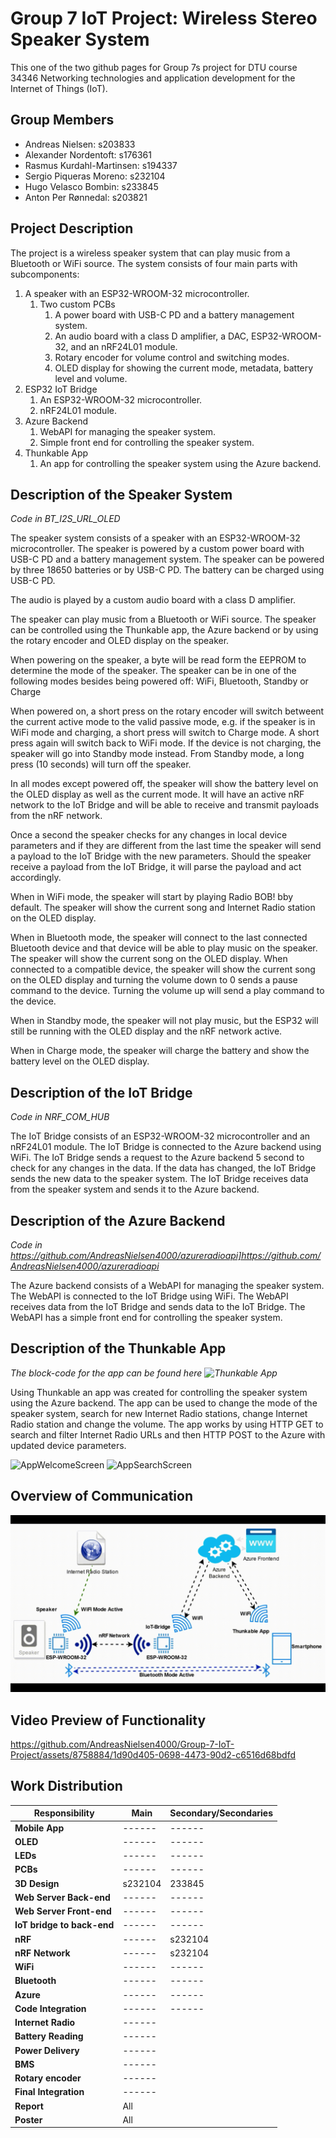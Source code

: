 # Group 7 IoT Project: Wireless Stereo Speaker System
This one of the two github pages for Group 7s project for DTU course 34346 Networking technologies and application development for the Internet of Things (IoT).
## Group Members
- Andreas Nielsen: s203833
- Alexander Nordentoft: s176361
- Rasmus Kurdahl-Martinsen: s194337
- Sergio Piqueras Moreno: s232104
- Hugo Velasco Bombin: s233845
- Anton Per Rønnedal: s203821

## Project Description

The project is a wireless speaker system that can play music from a Bluetooth or WiFi source. The system consists of four main parts with subcomponents:

1. A speaker with an ESP32-WROOM-32 microcontroller.
   1. Two custom PCBs
      1. A power board with USB-C PD and a battery management system.
      2. An audio board with a class D amplifier, a DAC, ESP32-WROOM-32, and an nRF24L01 module.
      3. Rotary encoder for volume control and switching modes.
      4. OLED display for showing the current mode, metadata, battery level and volume.
2. ESP32 IoT Bridge
   1. An ESP32-WROOM-32 microcontroller.
   2. nRF24L01 module.
3. Azure Backend
    1. WebAPI for managing the speaker system.
    2. Simple front end for controlling the speaker system.
4. Thunkable App
    1. An app for controlling the speaker system using the Azure backend.

## Description of the Speaker System

*Code in BT_I2S_URL_OLED*

The speaker system consists of a speaker with an ESP32-WROOM-32 microcontroller. The speaker is powered by a custom power board with USB-C PD and a battery management system. The speaker can be powered by three 18650 batteries or by USB-C PD. The battery can be charged using USB-C PD.

The audio is played by a custom audio board with a class D amplifier.

The speaker can play music from a Bluetooth or WiFi source. The speaker can be controlled using the Thunkable app, the Azure backend or by using the rotary encoder and OLED display on the speaker.

When powering on the speaker, a byte will be read form the EEPROM to determine the mode of the speaker. The speaker can be in one of the following modes besides being powered off:
WiFi, Bluetooth, Standby or Charge

When powered on, a short press on the rotary encoder will switch betweent the current active mode to the valid passive mode, e.g. if the speaker is in WiFi mode and charging, a short press will switch to Charge mode. A short press again will switch back to WiFi mode. If the device is not charging, the speaker will go into Standby mode instead. From Standby mode, a long press (10 seconds) will turn off the speaker.

In all modes except powered off, the speaker will show the battery level on the OLED display as well as the current mode. It will have an active nRF network to the IoT Bridge and will be able to receive and transmit payloads from the nRF network.

Once a second the speaker checks for any changes in local device parameters and if they are different from the last time the speaker will send a payload to the IoT Bridge with the new parameters. Should the speaker receive a payload from the IoT Bridge, it will parse the payload and act accordingly.

When in WiFi mode, the speaker will start by playing Radio BOB! bby default. The speaker will show the current song and Internet Radio station on the OLED display.

When in Bluetooth mode, the speaker will connect to the last connected Bluetooth device and that device will be able to play music on the speaker. The speaker will show the current song on the OLED display. When connected to a compatible device, the speaker will show the current song on the OLED display and turning the volume down to 0 sends a pause command to the device. Turning the volume up will send a play command to the device.

When in Standby mode, the speaker will not play music, but the ESP32 will still be running with the OLED display and the nRF network active.

When in Charge mode, the speaker will charge the battery and show the battery level on the OLED display.

## Description of the IoT Bridge

*Code in NRF_COM_HUB*

The IoT Bridge consists of an ESP32-WROOM-32 microcontroller and an nRF24L01 module. The IoT Bridge is connected to the Azure backend using WiFi. The IoT Bridge sends a request to the Azure backend 5 second to check for any changes in the data. If the data has changed, the IoT Bridge sends the new data to the speaker system. The IoT Bridge receives data from the speaker system and sends it to the Azure backend.

## Description of the Azure Backend

*Code in https://github.com/AndreasNielsen4000/azureradioapi]https://github.com/AndreasNielsen4000/azureradioapi*

The Azure backend consists of a WebAPI for managing the speaker system. The WebAPI is connected to the IoT Bridge using WiFi. The WebAPI receives data from the IoT Bridge and sends data to the IoT Bridge. The WebAPI has a simple front end for controlling the speaker system.

## Description of the Thunkable App

*The block-code for the app can be found here ![Thunkable App](https://x.thunkable.com/projectPage/65fbfc2f66a304c1d58aabaa)*

Using Thunkable an app was created for controlling the speaker system using the Azure backend. The app can be used to change the mode of the speaker system, search for new Internet Radio stations, change Internet Radio station and change the volume.
The app works by using HTTP GET to search and filter Internet Radio URLs and then HTTP POST to the Azure with updated device parameters.

![AppWelcomeScreen](https://github.com/AndreasNielsen4000/Group-7-IoT-Project/assets/8758884/0f5486ab-820b-46dd-a328-a4ce564d903d)
![AppSearchScreen](https://github.com/AndreasNielsen4000/Group-7-IoT-Project/assets/8758884/c88ad75c-45f2-4b4e-af0f-404cb299d767)

## Overview of Communication

![ComFlow](ComFlow.gif)

## Video Preview of Functionality

https://github.com/AndreasNielsen4000/Group-7-IoT-Project/assets/8758884/1d90d405-0698-4473-90d2-c6516d68bdfd

## Work Distribution

| Responsibility              | Main  | Secondary/Secondaries |
|-----------------------------|-------|-----------------------|
| **Mobile App**              | ------| ------                |
| **OLED**                    | ------| ------                |
| **LEDs**                    | ------| ------                |
| **PCBs**                    | ------| ------                |
| **3D Design**               | s232104 | 233845              |
| **Web Server Back-end**     | ------| ------                |
| **Web Server Front-end**    | ------| ------                |
| **IoT bridge to back-end**  | ------| ------                |
| **nRF**                     | ------| s232104               |
| **nRF Network**             | ------| s232104               |
| **WiFi**                    | ------| ------                |
| **Bluetooth**               | ------| ------                |
| **Azure**                   | ------| ------                |
| **Code Integration**        | ------| ------                |
| **Internet Radio**          | ------|                       |
| **Battery Reading**         | ------|                       |
| **Power Delivery**          | ------|                       |
| **BMS**                     | ------|                       |
| **Rotary encoder**          | ------|                       |
| **Final Integration**       | ------|                       |
| **Report**                  | All   |                       |
| **Poster**                  | All   |                       |

